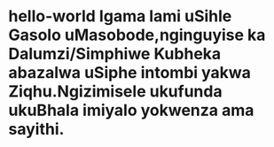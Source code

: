 # hello-world Igama lami uSihle Gasolo uMasobode,nginguyise ka Dalumzi/Simphiwe Kubheka abazalwa uSiphe intombi yakwa Ziqhu.Ngizimisele ukufunda ukuBhala imiyalo yokwenza ama sayithi.
